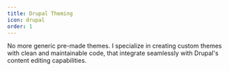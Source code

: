 ```yaml
---
title: Drupal Theming
icon: drupal
order: 1
---
```


No more generic pre-made themes. I specialize in creating custom themes with clean and maintainable code, that integrate seamlessly with Drupal's content editing capabilities.
